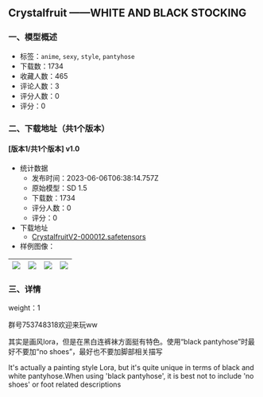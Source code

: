 ## Crystalfruit ——WHITE AND BLACK STOCKING
### 一、模型概述

- 标签：`anime`, `sexy`, `style`, `pantyhose`
- 下载数：1734
- 收藏人数：465
- 评论人数：3
- 评分人数：0
- 评分：0

### 二、下载地址（共1个版本）

#### [版本1/共1个版本] v1.0

- 统计数据
  - 发布时间：2023-06-06T06:38:14.757Z
  - 原始模型：SD 1.5
  - 下载数：1734
  - 评分人数：0
  - 评分：0
- 下载地址
  - [CrystalfruitV2-000012.safetensors](https://civitai.com/api/download/models/90192)
- 样例图像：

| <img src="https://image.civitai.com/xG1nkqKTMzGDvpLrqFT7WA/599fecb3-bdcf-4194-9a42-dbedc56bffc4/width=450/1046241.jpeg" /> | <img src="https://image.civitai.com/xG1nkqKTMzGDvpLrqFT7WA/f9658c6f-4901-41f0-b1a3-7385bcd5a2be/width=450/1046356.jpeg" /> | <img src="https://image.civitai.com/xG1nkqKTMzGDvpLrqFT7WA/cdac7643-c396-4020-a08f-b6caf1b0bb21/width=450/1046245.jpeg" /> | <img src="https://image.civitai.com/xG1nkqKTMzGDvpLrqFT7WA/c31e7edc-7bff-43ef-9ca7-064ffdf932ab/width=450/1046259.jpeg" /> |
| ---- | ---- | ---- | ---- |


### 三、详情
<p>weight：1</p><p>群号753748318欢迎来玩ww</p><p>其实是画风lora，但是在黑白连裤袜方面挺有特色。使用“black pantyhose”时最好不要加“no shoes”，最好也不要加脚部相关描写</p><p>It's actually a painting style Lora, but it's quite unique in terms of black and white pantyhose.When using 'black pantyhose', it is best not to include 'no shoes' or foot related descriptions</p>